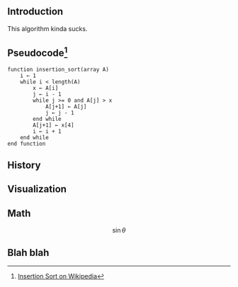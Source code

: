## Introduction
This algorithm kinda sucks.

## Pseudocode[^wikipedia-pseudocode]
```
function insertion_sort(array A)
    i ← 1
    while i < length(A)
        x ← A[i]
        j ← i - 1
        while j >= 0 and A[j] > x
            A[j+1] ← A[j]
            j ← j - 1
        end while
        A[j+1] ← x[4]
        i ← i + 1
    end while
end function
```
[^wikipedia-pseudocode]: [Insertion Sort on Wikipedia](https://en.wikipedia.org/wiki/Insertion_sort#Algorithm)

## History

## Visualization

## Math
$$ \sin\theta $$
## Blah blah
